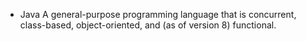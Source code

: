 + Java
A general-purpose programming language that is concurrent, class-based, object-oriented, and (as of version 8) functional.